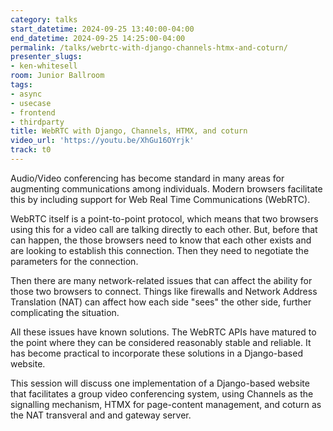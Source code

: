 ```yaml
---
category: talks
start_datetime: 2024-09-25 13:40:00-04:00
end_datetime: 2024-09-25 14:25:00-04:00
permalink: /talks/webrtc-with-django-channels-htmx-and-coturn/
presenter_slugs:
- ken-whitesell
room: Junior Ballroom
tags:
- async
- usecase
- frontend
- thirdparty
title: WebRTC with Django, Channels, HTMX, and coturn
video_url: 'https://youtu.be/XhGu16OYrjk'
track: t0
---
```


Audio/Video conferencing has become standard in many areas for augmenting communications among individuals. Modern browsers facilitate this by including support for Web Real Time Communications (WebRTC).

WebRTC itself is a point-to-point protocol, which means that two browsers using this for a video call are talking directly to each other. But, before that can happen, the those browsers need to know that each other exists and are looking to establish this connection. Then they need to negotiate the parameters for the connection.

Then there are many network-related issues that can affect the ability for those two browsers to connect.  Things like firewalls and Network Address Translation (NAT) can affect how each side "sees" the other side, further complicating the situation.

All these issues have known solutions. The WebRTC APIs have matured to the point where they can be considered reasonably stable and reliable. It has become practical to incorporate these solutions in a Django-based website.

This session will discuss one implementation of a Django-based website that facilitates a group video conferencing system, using Channels as the signalling mechanism, HTMX for page-content management, and coturn as the NAT transveral and and gateway server.
